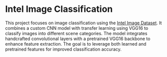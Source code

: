 # Intel Image Classification
This project focuses on image classification using the [Intel Image Dataset](https://www.kaggle.com/datasets/puneet6060/intel-image-classification). It combines a custom CNN model with transfer learning using VGG16 to classify images into different scene categories. The model integrates handcrafted convolutional layers with a pretrained VGG16 backbone to enhance feature extraction. The goal is to leverage both learned and pretrained features for improved classification accuracy.
